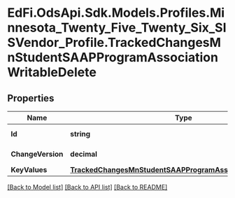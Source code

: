# EdFi.OdsApi.Sdk.Models.Profiles.Minnesota_Twenty_Five_Twenty_Six_SISVendor_Profile.TrackedChangesMnStudentSAAPProgramAssociationWritableDelete

## Properties

Name | Type | Description | Notes
------------ | ------------- | ------------- | -------------
**Id** | **string** | Resource identifier | [optional] 
**ChangeVersion** | **decimal** | Change version | [optional] 
**KeyValues** | [**TrackedChangesMnStudentSAAPProgramAssociationWritableKey**](TrackedChangesMnStudentSAAPProgramAssociationWritableKey.md) |  | [optional] 

[[Back to Model list]](../README.md#documentation-for-models) [[Back to API list]](../README.md#documentation-for-api-endpoints) [[Back to README]](../README.md)

